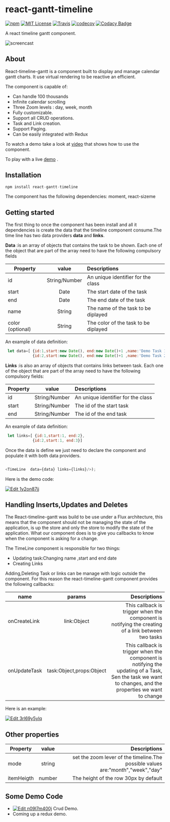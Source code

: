 

# react-gantt-timeline
[![npm](https://img.shields.io/npm/v/react-gantt-timeline.svg?style=flat-square)](http://npm.im/react-gantt-timeline)
[![MIT License](https://img.shields.io/npm/l/react-list.svg?style=flat-square)](http://opensource.org/licenses/MIT)
[![Travis](https://travis-ci.org/guiqui/react-timeline-gantt.svg?branch=master)](https://travis-ci.org/guiqui/react-timeline)
[![codecov](https://codecov.io/gh/guiqui/react-timeline-gantt/branch/master/graph/badge.svg)](https://codecov.io/gh/guiqui/react-timeline-gantt)
[![Codacy Badge](https://api.codacy.com/project/badge/Grade/9149e301e65b44cebf2e7b49316aee10)](https://www.codacy.com/app/gquiman/react-timeline-gantt?utm_source=github.com&amp;utm_medium=referral&amp;utm_content=guiqui/react-timeline-gantt&amp;utm_campaign=Badge_Grade)

A react timeline gantt component.

![screencast](https://guiqui.github.io/react-timeline-gantt/demo.gif)

## About
React-timeline-gantt is a component built to display and manage calendar gantt charts.
It use virtual rendering to be reactive an efficient.

The component is capable of:
- Can handle 100  thousands 
- Infinite calendar scrolling
- Three Zoom levels : day, week, month
- Fully customizable.
- Support all CRUD operations.
- Task and Link creation.
- Support Paging.
- Can be easily integrated with Redux


 To watch a demo take a look at [video](https://youtu.be/ASGD1FXOafw) that shows how to use the component.
 
 To play with a live [demo](https://guiqui.github.io/react-timeline-gantt/index.html) .


## Installation
```javascript
npm install react-gantt-timeline
```
The component has the following dependencies: moment, react-sizeme

## Getting started
The first thing to once the component has been install and all it dependencies is create the data that the timeline component consume.The time line has two data providers **data** and **links**.

**Data** :is an array of objects that contains the task to be shown. Each one of the object that are part of the array need to have the following compulsory fields

| Property      | value   | Descriptions                        |
| ------------- |:-------:| :-----------------------------------|
| id            | String/Number    | An unique identifier for the class|
| start         | Date    | The start date of the task          |
| end           | Date    | The end date of the task            |
| name          | String  | The name of the task to be diplayed |
| color (optional)| String  | The color of the task to be diplayed |

An example of data definition:
```javascript
 let data=[ {id:1,start:new Date(), end:new Date()+1 ,name:'Demo Task 1'},
			{id:2,start:new Date(), end:new Date()+1 ,name:'Demo Task 2'}]
```

**Links** :is also an array of objects that contains links between task. Each one of the object that are part of the array need to have the following compulsory fields:

| Property      | value   | Descriptions                        |
| ------------- |:-------:| :-----------------------------------|
| id            | String/Number    | An unique identifier for the class|
| start         | String/Number      | The id of the start task        |
| end           | String/Number      | The id of the end task          |

An example of data definition:
```javascript
 let links=[ {id:1,start:1, end:2},
			{id:2,start:1, end:3}]
```

Once the data is define we just need to declare the component and populate it with both data providers.

```javascript

<TimeLine  data={data} links={links}/>);
```
Here is the demo code:

 [![Edit 1y2on87jj](https://codesandbox.io/static/img/play-codesandbox.svg)](https://codesandbox.io/s/1y2on87jj)

## Handling Inserts,Updates and Deletes
The React-timeline-gantt was build to be use under a Flux architecture, this means that the component should not be managing the state of the application, is up the store and only the store to modify the state of the application. What our component does is to give you callbacks to know when the component is asking for a change.

The TimeLine component is responsible for  two things:

 - Updating task:Changing name ,start and end date
 - Creating Links
 
Adding,Deleting Task or links can be manage with logic outside the component.
For this reason  the react-timeline-gantt component provides the following callbacks:
 

| name      | params   | Descriptions                        |
| ------------- |:-------:| -----------------------------------:|
| onCreateLink  | link:Object    | This callback is trigger when the component is notifying the creating of a link between two tasks    |
| onUpdateTask | task:Object,props:Object  |  This callback is trigger when the component is notifying the updating of a Task, Sen the task we want to changes, and the properties we want to change|

Here is an example:

[![Edit 3rl69y5ylq](https://codesandbox.io/static/img/play-codesandbox.svg)](https://codesandbox.io/s/3rl69y5ylq)


## Other properties 
| Property      | value   | Descriptions                        |
| ------------- |:-------:| -----------------------------------:|
| mode          | string    |set the zoom lever of the timeline.The possible values are:"month","week","day"  |
| itemHeigth    | number    | The height of the row 30px by default           |


## Some Demo Code
- [![Edit n09l7m400j](https://codesandbox.io/static/img/play-codesandbox.svg)](https://codesandbox.io/s/n09l7m400j) Crud Demo.
- Coming up a redux demo.
